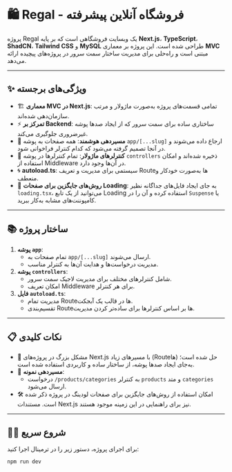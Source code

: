 # 🛍️ Regal - فروشگاه آنلاین پیشرفته

پروژه Regal یک وبسایت فروشگاهی است که بر پایه **Next.js**، **TypeScript**، **ShadCN**، **Tailwind CSS** و **MySQL** طراحی شده است. این پروژه بر معماری **MVC** مبتنی است و راه‌حلی برای مدیریت ساختار سمت سرور در پروژه‌های پیچیده ارائه می‌دهد.

---

## ✨ ویژگی‌های برجسته

- 🏗️ **معماری MVC در Next.js**: تمامی قسمت‌های پروژه به‌صورت ماژولار و مرتب سازمان‌دهی شده‌اند.
- ⚡ **تمرکز بر Backend**: ساختاری ساده برای سمت سرور که از ایجاد صدها پوشه غیرضروری جلوگیری می‌کند.
- 🔀 **مسیر‌دهی هوشمند**: همه صفحات به پوشه `app/[...slug]` ارجاع داده می‌شوند و در آنجا تصمیم گرفته می‌شود که کدام کنترلر فراخوانی شود.
- 🔧 **کنترلرهای ماژولار**: تمام کنترلرها در پوشه `controllers` ذخیره شده‌اند و امکان استفاده از Middleware در آن‌ها وجود دارد.
- 🌀 **autoload.ts**: سیستمی برای مدیریت و تعریف Route‌ها به‌صورت خودکار و منعطف.
- 🚀 **روش‌های جایگزین برای صفحات Loading**: به جای ایجاد فایل‌های جداگانه نظیر `loading.tsx`، می‌توانید از یک تابع Loading استفاده کرده و آن را در `Suspense` یا کامپوننت‌های مشابه به‌کار ببرید.

---

## 📚 ساختار پروژه

1. **پوشه `app`**:
   - تمام صفحات به `app/[...slug]` ارسال می‌شوند.
   - مدیریت درخواست‌ها و هدایت آن‌ها به کنترلر مناسب.
2. **پوشه `controllers`**:
   - شامل کنترلرهای مختلف برای مدیریت لاجیک سمت سرور.
   - امکان تعریف Middleware برای هر کنترلر.
3. **فایل `autoload.ts`**:
   - مدیریت تمام Route‌ها در قالب یک آبجکت.
   - تقسیم‌بندی Route‌ها بر اساس کنترلرها برای ساده‌تر کردن مدیریت.

---

## 📋 نکات کلیدی

- 📂 مشکل بزرگ در پروژه‌های Next.js با مسیر‌های زیاد (Route‌ها) حل شده است؛ به‌جای ایجاد صدها پوشه، از ساختار ساده و کاربردی استفاده شده است.
- 🔗 **مسیر‌دهی نمونه**:
  - درخواست `/products/categories` به کنترلر `products` و متد `categories` ارسال می‌شود.
- 🛠️ امکان استفاده از روش‌های جایگزین برای صفحات لودینگ در پروژه ذکر شده است. مستندات Next.js نیز برای راهنمایی در این زمینه موجود هستند.

---

## 🏃‍♂️ شروع سریع

برای اجرای پروژه، دستور زیر را در ترمینال اجرا کنید:

```bash
npm run dev
